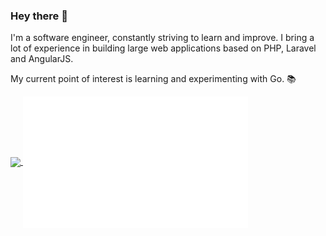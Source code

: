 ### Hey there 👋

I'm a software engineer, constantly striving to learn and improve. I bring a lot of experience in building large web applications based on PHP, Laravel and AngularJS.

My current point of interest is learning and experimenting with Go. 📚

<a href="#">
  <img height= "200px" align="center" src="https://github-readme-stats.vercel.app/api?username=klokar&count_private=true&show_icons=true&include_all_commits=true&custom_title=Some%20of%20my%20stats:&title_color=24282e&icon_color=2b7489&hide_rank=true&disable_animations=true" />
</a>
<a href="#">
  <!img height= "175px" align="center" src="https://github-readme-stats.vercel.app/api/top-langs/?username=klokar&layout=compact&show_icons=true&langs_count=20&custom_title=Some%20languages%20I%27ve%20used:" />
  <img height= "210px" align="center" src="https://github.com/klokar/github-stats/blob/master/generated/languages.svg" />
</a>
